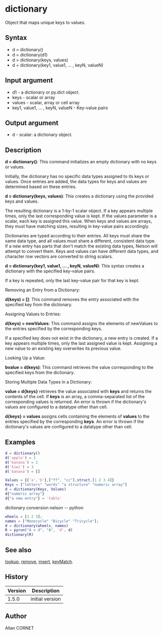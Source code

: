 # dictionary

Object that maps unique keys to values.

## Syntax

- d = dictionary()
- d = dictionary(d1)
- d = dictionary(keys, values)
- d = dictionary(key1, value1, ... , keyN, valueN)

## Input argument

- d1 - a dictionary or py.dict object.
- keys - scalar or array
- values - scalar, array or cell array
- key1, value1, ... , keyN, valueN - Key-value pairs

## Output argument

- d - scalar: a dictionary object.

## Description

  <p><b>d = dictionary()</b>: This command initializes an empty dictionary with no keys or values.</p>
  <p>Initially, the dictionary has no specific data types assigned to its keys or values. Once entries are added, the data types for keys and values are determined based on these entries.</p>
  <p/>
  <p><b>d = dictionary(keys, values)</b>: This creates a dictionary using the provided keys and values.</p>
  <p>The resulting dictionary is a 1-by-1 scalar object. If a key appears multiple times, only the last corresponding value is kept. If the values parameter is a scalar, each key is assigned this value. When keys and values are arrays, they must have matching sizes, resulting in key-value pairs accordingly.</p>
  <p/>
  <p>Dictionaries are typed according to their entries. All keys must share the same data type, and all values must share a different, consistent data type. If a new entry has parts that don't match the existing data types, Nelson will attempt to convert them. Keys and values can have different data types, and character row vectors are converted to string scalars.</p>
  <p/>
  <p><b>d = dictionary(key1, value1, ... , keyN, valueN)</b>: This syntax creates a dictionary with the specified key-value pairs.</p>
  <p>If a key is repeated, only the last key-value pair for that key is kept.</p>
  <p>Removing an Entry from a Dictionary:</p>
  <p><b>d(keys) = []</b>: This command removes the entry associated with the specified key from the dictionary.</p>
  <p/>
  <p>Assigning Values to Entries:</p>
  <p><b>d(keys) = newValues</b>: This command assigns the elements of newValues to the entries specified by the corresponding keys.</p>
  <p>If a specified key does not exist in the dictionary, a new entry is created. If a key appears multiple times, only the last assigned value is kept. Assigning a new value to an existing key overwrites its previous value.</p>
  <p/>
  <p>Looking Up a Value:</p>
  <p><b>bvalue = d(keys)</b>: This command retrieves the value corresponding to the specified keys from the dictionary.</p>
  <p/>
  <p>Storing Multiple Data Types in a Dictionary:</p>
  <p><b>value = d{keys}</b> retrieves the value associated with <b>keys</b> and returns the contents of the cell. If <b>keys</b> is an array, a comma-separated list of the corresponding values is returned. An error is thrown if the dictionary's values are configured to a datatype other than cell.</p>
  <p><b>d{keys} = values</b> assigns cells containing the elements of <b>values</b> to the entries specified by the corresponding <b>keys</b>. An error is thrown if the dictionary's values are configured to a datatype other than cell.</p>
  <p/>

## Examples

```matlab
d = dictionary()
d('apple') = 1
d('banana') = 2
d('kiwi') = 3
d('banana') = []
```

```matlab
Values = {{'a','b'},["ff", "cc"],struct,[1 2 3 4]}
Keys = ["letters" "words" "a structure" "numeric array"]
d = dictionary(Keys, Values)
d{"numeric array"}
d{"a new entry"} = 'table'
```

dictionary conversion nelson -- python

```matlab
wheels = [1 2 3];
names = ["Monocycle" "Bicycle" "Tricycle"];
d = dictionary(wheels, names)
R = pyrun("A = d", "A", 'd', d)
dictionary(R)
```

## See also

[lookup](lookup.md), [remove](remove.md), [insert](insert.md), [keyMatch](keyMatch.md).

## History

| Version | Description     |
| ------- | --------------- |
| 1.5.0   | initial version |

## Author

Allan CORNET

